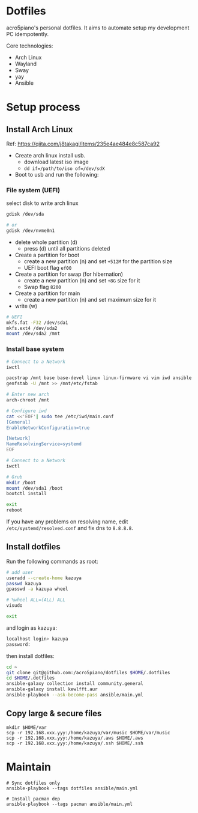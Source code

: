 # Dotfiles

acro5piano's personal dotfiles. It aims to automate setup my development PC idempotently.

Core technologies:

- Arch Linux
- Wayland
- Sway
- yay
- Ansible

# Setup process

## Install Arch Linux

Ref: https://qiita.com/j8takagi/items/235e4ae484e8c587ca92

- Create arch linux install usb.
  - download latest iso image
  - `dd if=/path/to/iso of=/dev/sdX`
- Boot to usb and run the following:

### File system (UEFI)

select disk to write arch linux

```sh
gdisk /dev/sda

# or
gdisk /dev/nvme0n1
```

- delete whole partition (d)
  - press (d) until all partitions deleted
- Create a partition for boot
    - create a new partition (n) and set `+512M` for the partition size
    - UEFI boot flag `ef00`
- Create a partition for swap (for hibernation)
    - create a new partition (n) and set `+8G` size for it
    - Swap flag `8200`
- Create a partition for main
    - create a new partition (n) and set maximum size for it
- write (w)

```sh
# UEFI
mkfs.fat -F32 /dev/sda1
mkfs.ext4 /dev/sda2
mount /dev/sda2 /mnt
```

### Install base system

```sh
# Connect to a Network
iwctl

pacstrap /mnt base base-devel linux linux-firmware vi vim iwd ansible
genfstab -U /mnt >> /mnt/etc/fstab

# Enter new arch
arch-chroot /mnt

# Configure iwd
cat <<'EOF'| sudo tee /etc/iwd/main.conf
[General]
EnableNetworkConfiguration=true

[Network]
NameResolvingService=systemd
EOF

# Connect to a Network
iwctl

# Grub
mkdir /boot
mount /dev/sda1 /boot
bootctl install

exit
reboot
```

If you have any problems on resolving name, edit `/etc/systemd/resolved.conf` and fix dns to `8.8.8.8`.

## Install dotfiles

Run the following commands as root:

```sh
# add user
useradd --create-home kazuya
passwd kazuya
gpasswd -a kazuya wheel

# %wheel ALL=(ALL) ALL
visudo

exit
```

and login as kazuya:

```sh
localhost login> kazuya
password:
```

then install dotfiles:

```sh
cd ~
git clone git@github.com:/acro5piano/dotfiles $HOME/.dotfiles
cd $HOME/.dotfiles
ansible-galaxy collection install community.general
ansible-galaxy install kewlfft.aur
ansible-playbook --ask-become-pass ansible/main.yml
```

## Copy large & secure files

```
mkdir $HOME/var
scp -r 192.168.xxx.yyy:/home/kazuya/var/music $HOME/var/music
scp -r 192.168.xxx.yyy:/home/kazuya/.aws $HOME/.aws
scp -r 192.168.xxx.yyy:/home/kazuya/.ssh $HOME/.ssh
```

# Maintain

```
# Sync dotfiles only
ansible-playbook --tags dotfiles ansible/main.yml

# Install pacman dep
ansible-playbook --tags pacman ansible/main.yml
```
